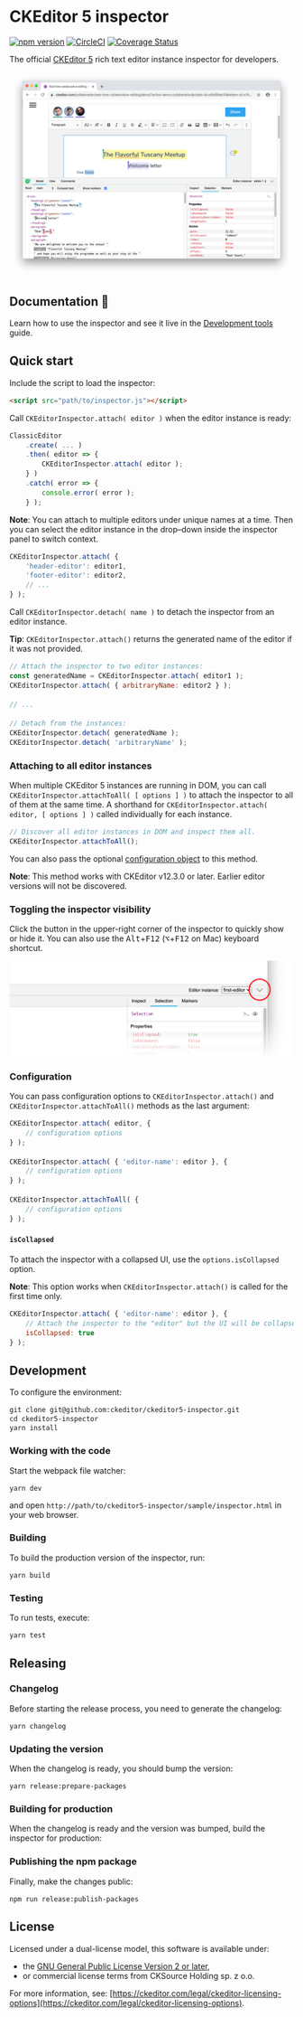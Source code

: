 CKEditor 5 inspector
=====================================

[![npm version](https://badge.fury.io/js/%40ckeditor%2Fckeditor5-inspector.svg)](https://www.npmjs.com/package/@ckeditor/ckeditor5-inspector)
[![CircleCI](https://circleci.com/gh/ckeditor/ckeditor5-inspector.svg?style=shield)](https://app.circleci.com/pipelines/github/ckeditor/ckeditor5-inspector?branch=master)
[![Coverage Status](https://coveralls.io/repos/github/ckeditor/ckeditor5-inspector/badge.svg?branch=master)](https://coveralls.io/github/ckeditor/ckeditor5-inspector?branch=master)

The official [CKEditor 5](https://ckeditor.com/ckeditor-5) rich text editor instance inspector for developers.

![The inspector panel attached to the editor instance.](/sample/screenshot.png)

## Documentation 📖

Learn how to use the inspector and see it live in the [Development tools](https://ckeditor.com/docs/ckeditor5/latest/framework/guides/development-tools.html) guide.

## Quick start

Include the script to load the inspector:

```html
<script src="path/to/inspector.js"></script>
```

Call `CKEditorInspector.attach( editor )` when the editor instance is ready:

```js
ClassicEditor
	.create( ... )
	.then( editor => {
		CKEditorInspector.attach( editor );
	} )
	.catch( error => {
		console.error( error );
	} );
```

**Note**: You can attach to multiple editors under unique names at a time. Then you can select the editor instance in the drop–down inside the inspector panel to switch context.

```js
CKEditorInspector.attach( {
	'header-editor': editor1,
	'footer-editor': editor2,
	// ...
} );
```

Call `CKEditorInspector.detach( name )` to detach the inspector from an editor instance.

**Tip**: `CKEditorInspector.attach()` returns the generated name of the editor if it was not provided.

```js
// Attach the inspector to two editor instances:
const generatedName = CKEditorInspector.attach( editor1 );
CKEditorInspector.attach( { arbitraryName: editor2 } );

// ...

// Detach from the instances:
CKEditorInspector.detach( generatedName );
CKEditorInspector.detach( 'arbitraryName' );
```

### Attaching to all editor instances

When multiple CKEditor 5 instances are running in DOM, you can call `CKEditorInspector.attachToAll( [ options ] )` to attach the inspector to all of them at the same time. A shorthand for `CKEditorInspector.attach( editor, [ options ] )` called individually for each instance.

```js
// Discover all editor instances in DOM and inspect them all.
CKEditorInspector.attachToAll();
```

You can also pass the optional [configuration object](#configuration) to this method.

**Note**: This method works with CKEditor v12.3.0 or later. Earlier editor versions will not be discovered.

### Toggling the inspector visibility

Click the button in the upper-right corner of the inspector to quickly show or hide it. You can also use the <kbd>Alt</kbd>+<kbd>F12</kbd> (<kbd>⌥</kbd>+<kbd>F12</kbd> on Mac) keyboard shortcut.

![The button that toggles the inspector visibility.](/sample/toggle.png)

### Configuration

You can pass configuration options to `CKEditorInspector.attach()` and `CKEditorInspector.attachToAll()` methods as the last argument:

```js
CKEditorInspector.attach( editor, {
	// configuration options
} );

CKEditorInspector.attach( { 'editor-name': editor }, {
	// configuration options
} );

CKEditorInspector.attachToAll( {
	// configuration options
} );
```

#### `isCollapsed`

To attach the inspector with a collapsed UI, use the `options.isCollapsed` option.

**Note**: This option works when `CKEditorInspector.attach()` is called for the first time only.

```js
CKEditorInspector.attach( { 'editor-name': editor }, {
	// Attach the inspector to the "editor" but the UI will be collapsed.
	isCollapsed: true
} );
```

## Development

To configure the environment:

```console
git clone git@github.com:ckeditor/ckeditor5-inspector.git
cd ckeditor5-inspector
yarn install
```

### Working with the code

Start the webpack file watcher:

```console
yarn dev
```

and open `http://path/to/ckeditor5-inspector/sample/inspector.html` in your web browser.

### Building

To build the production version of the inspector, run:

```console
yarn build
```

### Testing

To run tests, execute:

```console
yarn test
```

## Releasing

### Changelog

Before starting the release process, you need to generate the changelog:

```console
yarn changelog
```

### Updating the version

When the changelog is ready, you should bump the version:

```console
yarn release:prepare-packages
```

### Building for production

When the changelog is ready and the version was bumped, build the inspector for production:

### Publishing the npm package

Finally, make the changes public:

```console
npm run release:publish-packages
```

## License

Licensed under a dual-license model, this software is available under:

* the [GNU General Public License Version 2 or later](http://www.gnu.org/licenses/gpl.html),
* or commercial license terms from CKSource Holding sp. z o.o.

For more information, see: [https://ckeditor.com/legal/ckeditor-licensing-options](https://ckeditor.com/legal/ckeditor-licensing-options).
